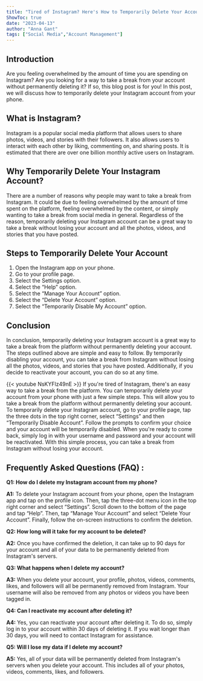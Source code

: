 ```yaml
---
title: "Tired of Instagram? Here's How to Temporarily Delete Your Account from Your Phone!"
ShowToc: true 
date: "2023-04-13"
author: "Anna Gant" 
tags: ["Social Media","Account Management"]
---
```

## Introduction
Are you feeling overwhelmed by the amount of time you are spending on Instagram? Are you looking for a way to take a break from your account without permanently deleting it? If so, this blog post is for you! In this post, we will discuss how to temporarily delete your Instagram account from your phone. 

## What is Instagram?
Instagram is a popular social media platform that allows users to share photos, videos, and stories with their followers. It also allows users to interact with each other by liking, commenting on, and sharing posts. It is estimated that there are over one billion monthly active users on Instagram.

## Why Temporarily Delete Your Instagram Account?
There are a number of reasons why people may want to take a break from Instagram. It could be due to feeling overwhelmed by the amount of time spent on the platform, feeling overwhelmed by the content, or simply wanting to take a break from social media in general. Regardless of the reason, temporarily deleting your Instagram account can be a great way to take a break without losing your account and all the photos, videos, and stories that you have posted. 

## Steps to Temporarily Delete Your Account
1. Open the Instagram app on your phone.
2. Go to your profile page.
3. Select the Settings option.
4. Select the “Help” option.
5. Select the “Manage Your Account” option.
6. Select the “Delete Your Account” option.
7. Select the “Temporarily Disable My Account” option.

## Conclusion
In conclusion, temporarily deleting your Instagram account is a great way to take a break from the platform without permanently deleting your account. The steps outlined above are simple and easy to follow. By temporarily disabling your account, you can take a break from Instagram without losing all the photos, videos, and stories that you have posted. Additionally, if you decide to reactivate your account, you can do so at any time.

{{< youtube NsKYFlz49nE >}} 
If you're tired of Instagram, there's an easy way to take a break from the platform. You can temporarily delete your account from your phone with just a few simple steps. This will allow you to take a break from the platform without permanently deleting your account. To temporarily delete your Instagram account, go to your profile page, tap the three dots in the top right corner, select “Settings” and then “Temporarily Disable Account”. Follow the prompts to confirm your choice and your account will be temporarily disabled. When you're ready to come back, simply log in with your username and password and your account will be reactivated. With this simple process, you can take a break from Instagram without losing your account.

## Frequently Asked Questions (FAQ) :
**Q1: How do I delete my Instagram account from my phone?**

**A1:** To delete your Instagram account from your phone, open the Instagram app and tap on the profile icon. Then, tap the three-dot menu icon in the top right corner and select “Settings”. Scroll down to the bottom of the page and tap “Help”. Then, tap “Manage Your Account” and select “Delete Your Account”. Finally, follow the on-screen instructions to confirm the deletion. 

**Q2: How long will it take for my account to be deleted?**

**A2:** Once you have confirmed the deletion, it can take up to 90 days for your account and all of your data to be permanently deleted from Instagram's servers. 

**Q3: What happens when I delete my account?**

**A3:** When you delete your account, your profile, photos, videos, comments, likes, and followers will all be permanently removed from Instagram. Your username will also be removed from any photos or videos you have been tagged in. 

**Q4: Can I reactivate my account after deleting it?**

**A4:** Yes, you can reactivate your account after deleting it. To do so, simply log in to your account within 30 days of deleting it. If you wait longer than 30 days, you will need to contact Instagram for assistance. 

**Q5: Will I lose my data if I delete my account?**

**A5:** Yes, all of your data will be permanently deleted from Instagram's servers when you delete your account. This includes all of your photos, videos, comments, likes, and followers.



